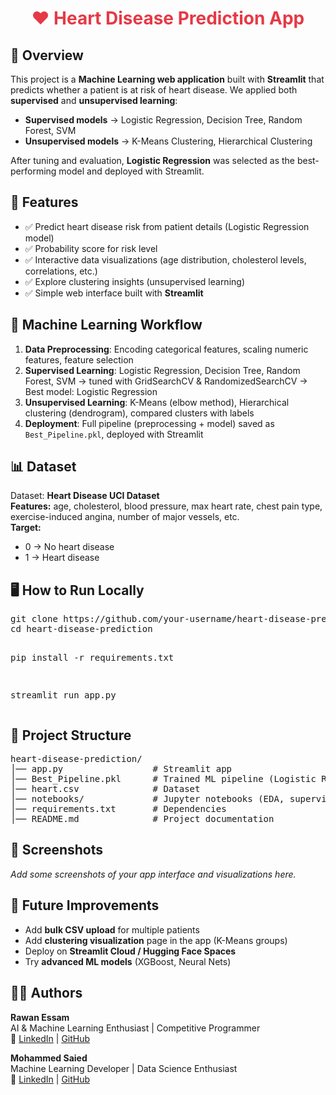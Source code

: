 <h1 style="text-align:center; color:#e63946;">❤️ Heart Disease Prediction App</h1>

<h2>📌 Overview</h2>
<p>
This project is a <b>Machine Learning web application</b> built with <b>Streamlit</b> that predicts whether a patient is at risk of heart disease.  
We applied both <b>supervised</b> and <b>unsupervised learning</b>:
</p>
<ul>
  <li><b>Supervised models</b> → Logistic Regression, Decision Tree, Random Forest, SVM</li>
  <li><b>Unsupervised models</b> → K-Means Clustering, Hierarchical Clustering</li>
</ul>
<p>
After tuning and evaluation, <b>Logistic Regression</b> was selected as the best-performing model and deployed with Streamlit.
</p>

<h2>🚀 Features</h2>
<ul>
  <li>✅ Predict heart disease risk from patient details (Logistic Regression model)</li>
  <li>✅ Probability score for risk level</li>
  <li>✅ Interactive data visualizations (age distribution, cholesterol levels, correlations, etc.)</li>
  <li>✅ Explore clustering insights (unsupervised learning)</li>
  <li>✅ Simple web interface built with <b>Streamlit</b></li>
</ul>

<h2>🧠 Machine Learning Workflow</h2>
<ol>
  <li><b>Data Preprocessing</b>: Encoding categorical features, scaling numeric features, feature selection</li>
  <li><b>Supervised Learning</b>: Logistic Regression, Decision Tree, Random Forest, SVM → tuned with GridSearchCV & RandomizedSearchCV → Best model: Logistic Regression</li>
  <li><b>Unsupervised Learning</b>: K-Means (elbow method), Hierarchical clustering (dendrogram), compared clusters with labels</li>
  <li><b>Deployment</b>: Full pipeline (preprocessing + model) saved as <code>Best_Pipeline.pkl</code>, deployed with Streamlit</li>
</ol>

<h2>📊 Dataset</h2>
<p>
Dataset: <b>Heart Disease UCI Dataset</b><br>
<b>Features:</b> age, cholesterol, blood pressure, max heart rate, chest pain type, exercise-induced angina, number of major vessels, etc.<br>
<b>Target:</b>
<ul>
  <li>0 → No heart disease</li>
  <li>1 → Heart disease</li>
</ul>
</p>

<h2>🖥️ How to Run Locally</h2>
<pre>
git clone https://github.com/your-username/heart-disease-prediction.git
cd heart-disease-prediction

pip install -r requirements.txt

streamlit run app.py
</pre>

<h2>📂 Project Structure</h2>
<pre>
heart-disease-prediction/
│── app.py                 # Streamlit app
│── Best_Pipeline.pkl      # Trained ML pipeline (Logistic Regression)
│── heart.csv              # Dataset
│── notebooks/             # Jupyter notebooks (EDA, supervised, unsupervised)
│── requirements.txt       # Dependencies
│── README.md              # Project documentation
</pre>

<h2>📸 Screenshots</h2>
<p><i>Add some screenshots of your app interface and visualizations here.</i></p>

<h2>🔮 Future Improvements</h2>
<ul>
  <li>Add <b>bulk CSV upload</b> for multiple patients</li>
  <li>Add <b>clustering visualization</b> page in the app (K-Means groups)</li>
  <li>Deploy on <b>Streamlit Cloud / Hugging Face Spaces</b></li>
  <li>Try <b>advanced ML models</b> (XGBoost, Neural Nets)</li>
</ul>

<h2>👩‍💻 Authors</h2>
<p>
<b>Rawan Essam</b><br>
AI & Machine Learning Enthusiast | Competitive Programmer<br>
🔗 <a href="https://linkedin.com/in/your-profile">LinkedIn</a> | 
<a href="https://github.com/your-username">GitHub</a>
</p>

<p>
<b>Mohammed Saied</b><br>
Machine Learning Developer | Data Science Enthusiast<br>
🔗 <a href="https://linkedin.com/in/mohammed-profile">LinkedIn</a> | 
<a href="https://github.com/mohammed-username">GitHub</a>
</p>
